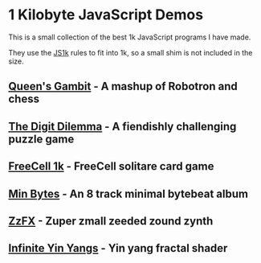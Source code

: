 # 1 Kilobyte JavaScript Demos

This is a small collection of the best 1k JavaScript programs I have made.

They use the [JS1k](https://js1k.com/) rules to fit into 1k, so a small shim is not included in the size.

## [Queen's Gambit](https://killedbyapixel.github.io/1k/QueensGambit/index_1k.html) -  A mashup of Robotron and chess

## [The Digit Dilemma](https://killedbyapixel.github.io/1k/DigitDilemma/index_1k.html) - A fiendishly challenging puzzle game

## [FreeCell 1k](https://killedbyapixel.github.io/1k/FreeCell1k/index_1k.html) - FreeCell solitare card game

## [Min Bytes](https://killedbyapixel.github.io/1k/MinBytes/index_1k.html) - An 8 track minimal bytebeat album

## [ZzFX](https://killedbyapixel.github.io/1k/ZzFX/index_1k.html) - Zuper zmall zeeded zound zynth

## [Infinite Yin Yangs](https://killedbyapixel.github.io/1k/InfiniteYinYangs/index_1k.html) - Yin yang fractal shader

